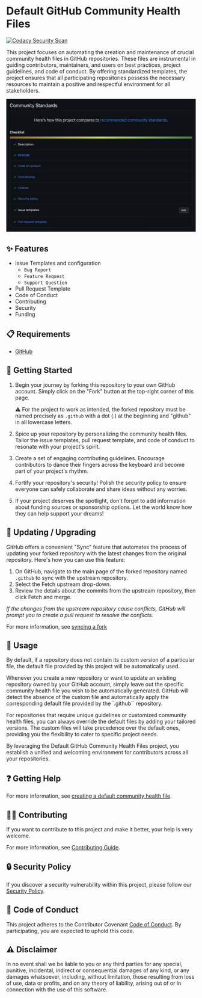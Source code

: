 # Default GitHub Community Health Files

[![Codacy Security Scan](https://github.com/erdaltsksn/.github/actions/workflows/security-scan.yml/badge.svg)](https://github.com/erdaltsksn/.github/actions/workflows/security-scan.yml)

This project focuses on automating the creation and maintenance of crucial
community health files in GitHub repositories. These files are instrumental in
guiding contributors, maintainers, and users on best practices, project
guidelines, and code of conduct. By offering standardized templates, the project
ensures that all participating repositories possess the necessary resources to
maintain a positive and respectful environment for all stakeholders.

![Screenshot](assets/screenshot.png)

## ✨ Features

- Issue Templates and configuration
  - `Bug Report`
  - `Feature Request`
  - `Support Question`
- Pull Request Template
- Code of Conduct
- Contributing
- Security
- Funding

## 📋 Requirements

- [GitHub](https://github.com)

## 🏁 Getting Started

01. Begin your journey by forking this repository to your own GitHub account.
    Simply click on the "Fork" button at the top-right corner of this page.

    ⚠️ For the project to work as intended, the forked repository must be named
    precisely as `.github` with a dot (.) at the beginning and "github" in all
    lowercase letters.
02. Spice up your repository by personalizing the community health files. Tailor
    the issue templates, pull request template, and code of conduct to resonate
    with your project's spirit.
03. Create a set of engaging contributing guidelines. Encourage contributors to
    dance their fingers across the keyboard and become part of your project's
    rhythm.
04. Fortify your repository's security! Polish the security policy to ensure
    everyone can safely collaborate and share ideas without any worries.
05. If your project deserves the spotlight, don't forget to add information
    about funding sources or sponsorship options. Let the world know how they
    can help support your dreams!

## 🔄 Updating / Upgrading

GitHub offers a convenient "Sync" feature that automates the process of updating
your forked repository with the latest changes from the original repository.
Here's how you can use this feature:

01. On GitHub, navigate to the main page of the forked repository named `.github`
    to sync with the upstream repository.
02. Select the Fetch upstream drop-down.
03. Review the details about the commits from the upstream repository, then
    click Fetch and merge.

*If the changes from the upstream repository cause conflicts, GitHub will prompt
you to create a pull request to resolve the conflicts.*

For more information, see [syncing a fork](https://docs.github.com/en/pull-requests/collaborating-with-pull-requests/working-with-forks/syncing-a-fork)

## 📝 Usage

By default, if a repository does not contain its custom version of a particular
file, the default file provided by this project will be automatically used.

Whenever you create a new repository or want to update an existing repository
owned by your GitHub account, simply leave out the specific community health
file you wish to be automatically generated. GitHub will detect the absence of
the custom file and automatically apply the corresponding default file provided
by the `.github`` repository.

For repositories that require unique guidelines or customized community health
files, you can always override the default files by adding your tailored
versions. The custom files will take precedence over the default ones, providing
you the flexibility to cater to specific project needs.

By leveraging the Default GitHub Community Health Files project, you establish a
unified and welcoming environment for contributors across all your repositories.

## ❓ Getting Help

For more information, see [creating a default community health file](https://docs.github.com/en/communities/setting-up-your-project-for-healthy-contributions/creating-a-default-community-health-file).

## 🤝🏽 Contributing

If you want to contribute to this project and make it better, your help is very
welcome.

For more information, see [Contributing Guide](https://github.com/erdaltsksn/.github/blob/main/CONTRIBUTING.md).

## 🔒 Security Policy

If you discover a security vulnerability within this project, please follow our
[Security Policy](https://github.com/erdaltsksn/.github/blob/main/SECURITY.md).

## 📜 Code of Conduct

This project adheres to the Contributor Covenant [Code of Conduct](https://github.com/erdaltsksn/.github/blob/main/CODE_OF_CONDUCT.md).
By participating, you are expected to uphold this code.

## ⚠️ Disclaimer

In no event shall we be liable to you or any third parties for any special,
punitive, incidental, indirect or consequential damages of any kind, or any
damages whatsoever, including, without limitation, those resulting from loss of
use, data or profits, and on any theory of liability, arising out of or in
connection with the use of this software.
